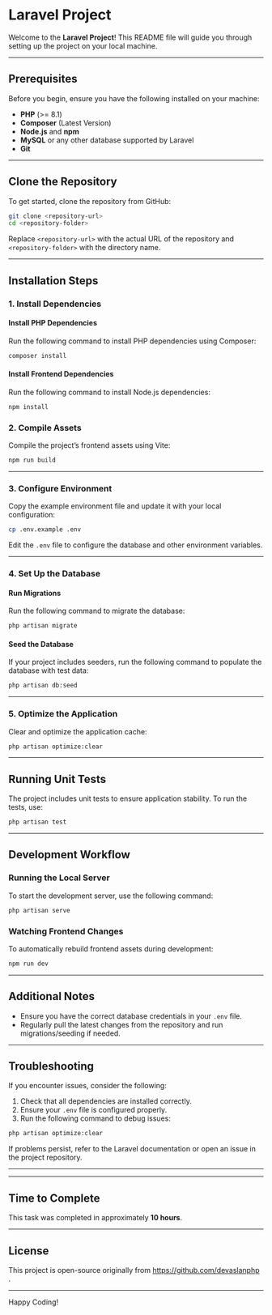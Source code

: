 # Laravel Project

Welcome to the **Laravel Project**! This README file will guide you through setting up the project on your local machine.

---

## Prerequisites

Before you begin, ensure you have the following installed on your machine:

- **PHP** (>= 8.1)
- **Composer** (Latest Version)
- **Node.js** and **npm**
- **MySQL** or any other database supported by Laravel
- **Git**

---

## Clone the Repository

To get started, clone the repository from GitHub:

```bash
git clone <repository-url>
cd <repository-folder>
```
Replace `<repository-url>` with the actual URL of the repository and `<repository-folder>` with the directory name.

---

## Installation Steps

### 1. Install Dependencies

#### Install PHP Dependencies
Run the following command to install PHP dependencies using Composer:

```bash
composer install
```

#### Install Frontend Dependencies
Run the following command to install Node.js dependencies:

```bash
npm install
```

### 2. Compile Assets

Compile the project’s frontend assets using Vite:

```bash
npm run build
```

---

### 3. Configure Environment

Copy the example environment file and update it with your local configuration:

```bash
cp .env.example .env
```

Edit the `.env` file to configure the database and other environment variables.

---

### 4. Set Up the Database

#### Run Migrations
Run the following command to migrate the database:

```bash
php artisan migrate
```

#### Seed the Database
If your project includes seeders, run the following command to populate the database with test data:

```bash
php artisan db:seed
```

---

### 5. Optimize the Application

Clear and optimize the application cache:

```bash
php artisan optimize:clear
```

---

## Running Unit Tests

The project includes unit tests to ensure application stability. To run the tests, use:

```bash
php artisan test
```

---

## Development Workflow

### Running the Local Server
To start the development server, use the following command:

```bash
php artisan serve
```

### Watching Frontend Changes
To automatically rebuild frontend assets during development:

```bash
npm run dev
```

---

## Additional Notes

- Ensure you have the correct database credentials in your `.env` file.
- Regularly pull the latest changes from the repository and run migrations/seeding if needed.

---

## Troubleshooting

If you encounter issues, consider the following:

1. Check that all dependencies are installed correctly.
2. Ensure your `.env` file is configured properly.
3. Run the following command to debug issues:

```bash
php artisan optimize:clear
```

If problems persist, refer to the Laravel documentation or open an issue in the project repository.

---

---

## Time to Complete

This task was completed in approximately **10 hours**.

---

## License

This project is open-source originally from https://github.com/devaslanphp .

---

Happy Coding!
